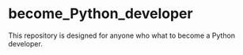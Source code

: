 # become_Python_developer
This repository is designed for anyone who what to become a Python developer.

